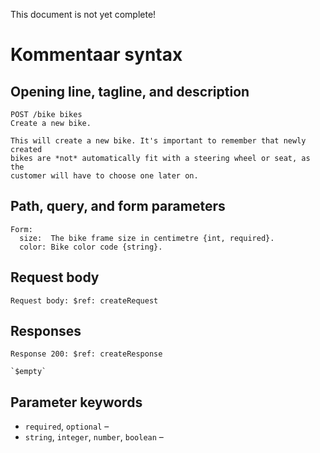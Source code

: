 This document is not yet complete!

Kommentaar syntax
=================

Opening line, tagline, and description
--------------------------------------

    POST /bike bikes
    Create a new bike.

    This will create a new bike. It's important to remember that newly created
    bikes are *not* automatically fit with a steering wheel or seat, as the
    customer will have to choose one later on.

Path, query, and form parameters
--------------------------------

    Form:
      size:  The bike frame size in centimetre {int, required}.
      color: Bike color code {string}.

Request body
------------

    Request body: $ref: createRequest

Responses
---------

    Response 200: $ref: createResponse

    `$empty`

Parameter keywords
------------------

- `required`, `optional` –
- `string`, `integer`, `number`, `boolean` –
